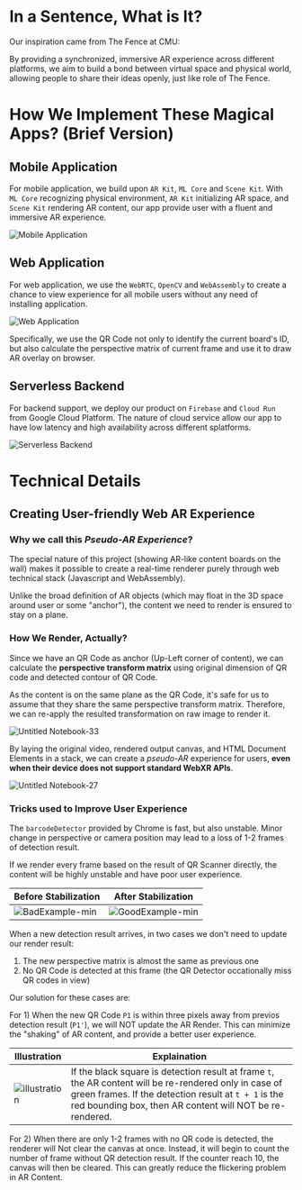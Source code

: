 # In a Sentence, What is It? 

Our inspiration came from The Fence at CMU:

By providing a synchronized, immersive AR experience across different platforms, we aim to build a bond between virtual space and physical world, allowing people to share their ideas openly, just like role of The Fence.

# How We Implement These Magical Apps? (Brief Version)

## Mobile Application

For mobile application, we build upon `AR Kit`, `ML Core` and `Scene Kit`. With `ML Core` recognizing physical environment, `AR Kit` initializing AR space, and `Scene Kit` rendering AR content, our app provide user with a fluent and immersive AR experience.

![Mobile Application](https://user-images.githubusercontent.com/89672451/152685412-22d75f03-0385-4552-8917-f785381ffb69.jpg)

## Web Application

For web application, we use the `WebRTC`, `OpenCV` and `WebAssembly` to create a chance to view experience for all mobile users without any need of installing application.

![Web Application](https://user-images.githubusercontent.com/47029019/152671055-229ad26c-dadf-4f90-a28b-d92802374c21.jpg)

Specifically, we use the QR Code not only to identify the current board's ID, but also calculate the perspective matrix of current frame and use it to draw AR overlay on browser.

## Serverless Backend

For backend support, we deploy our product on `Firebase` and `Cloud Run` from Google Cloud Platform. The nature of cloud service allow our app to have low latency and high availability across different splatforms.

![Serverless Backend](https://user-images.githubusercontent.com/89672451/152683764-030f614c-e7c3-4dc1-8f72-7833ac1443a5.jpg)

# Technical Details

## Creating User-friendly Web AR Experience

### Why we call this *Pseudo-AR Experience*?

The special nature of this project (showing AR-like content boards on the wall) makes it possible to create a real-time renderer purely through web technical stack (Javascript and WebAssembly).

Unlike the broad definition of AR objects (which may float in the 3D space around user or some "anchor"), the content we need to render is ensured to stay on a plane. 

### How We Render, Actually?

Since we have an QR Code as anchor (Up-Left corner of content), we can calculate the **perspective transform matrix** using original dimension of QR code and detected contour of QR Code.

As the content is on the same plane as the QR Code, it's safe for us to assume that they share the same perspective transform matrix. Therefore, we can re-apply the resulted transformation on raw image to render it.

![Untitled Notebook-33](https://user-images.githubusercontent.com/47029019/152671125-abfa8e38-0c09-423e-8637-7a2328dd5443.jpg)

By laying the original video, rendered output canvas, and HTML Document Elements in a stack, we can create a *pseudo-AR* experience for users, **even when their device does not support standard WebXR APIs**.

![Untitled Notebook-27](https://user-images.githubusercontent.com/47029019/152671154-8bd10367-223d-455e-b1f5-823ea3a3d4d0.jpg)

### Tricks used to Improve User Experience

The `barcodeDetector` provided by Chrome is fast, but also unstable. Minor change in perspective or camera position may lead to a loss of 1-2 frames of detection result.

If we render every frame based on the result of QR Scanner directly, the content will be highly unstable and have poor user experience.

| Before Stabilization | After Stabilization |
|----|----|
|![BadExample-min](https://user-images.githubusercontent.com/47029019/152672103-b7260f7c-171b-4b82-894c-69c18187a250.gif)|![GoodExample-min](https://user-images.githubusercontent.com/47029019/152672171-288b6b09-8fe7-4a75-8b52-c317f3769cdb.gif)

When a new detection result arrives, in two cases we don't need to update our render result:

1. The new perspective matrix is almost the same as previous one
2. No QR Code is detected at this frame (the QR Detector occationally miss QR codes in view)

Our solution for these cases are:

For 1) When the new QR Code `P1` is within three pixels away from previos detection result (`P1'`), we will NOT update the AR Render. This can minimize the "shaking" of AR content, and provide a better user experience.

| Illustration | Explaination |
|----|----|
|![illustration](https://user-images.githubusercontent.com/47029019/152673584-0124049d-506e-456f-802f-09d08c06fbe7.jpeg)| If the black square is detection result at frame `t`, the AR content will be re-rendered only in case of green frames. If the detection result at `t + 1` is the red bounding box, then AR content will NOT be re-rendered.|

For 2) When there are only 1-2 frames with no QR code is detected, the renderer will Not clear the canvas at once. Instead, it will begin to count the number of frame without QR detection result. If the counter reach 10, the canvas will then be cleared. This can greatly reduce the flickering problem in AR Content.
